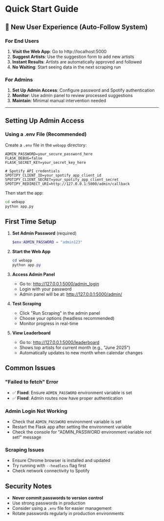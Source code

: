 # Quick Start Guide

## 🚀 New User Experience (Auto-Follow System)

### For End Users
1. **Visit the Web App**: Go to http://localhost:5000
2. **Suggest Artists**: Use the suggestion form to add new artists
3. **Instant Results**: Artists are automatically approved and followed
4. **No Waiting**: Start seeing data in the next scraping run

### For Admins
1. **Set Up Admin Access**: Configure password and Spotify authentication
2. **Monitor**: Use admin panel to review processed suggestions
3. **Maintain**: Minimal manual intervention needed

---

## Setting Up Admin Access

### Using a .env File (Recommended)
Create a `.env` file in the `webapp` directory:
```env
ADMIN_PASSWORD=your_secure_password_here
FLASK_DEBUG=false
FLASK_SECRET_KEY=your_secret_key_here

# Spotify API credentials
SPOTIPY_CLIENT_ID=your_spotify_app_client_id
SPOTIPY_CLIENT_SECRET=your_spotify_app_client_secret
SPOTIPY_REDIRECT_URI=http://127.0.0.1:5000/admin/callback
```

Then start the app:
```bash
cd webapp
python app.py
```

## First Time Setup

1. **Set Admin Password** (required)
   ```powershell
   $env:ADMIN_PASSWORD = "admin123"
   ```

2. **Start the Web App**
   ```powershell
   cd webapp
   python app.py
   ```

3. **Access Admin Panel**
   - Go to: http://127.0.0.1:5000/admin_login
   - Login with your password
   - Admin panel will be at: http://127.0.0.1:5000/admin/

4. **Test Scraping**
   - Click "Run Scraping" in the admin panel
   - Choose your options (headless recommended)
   - Monitor progress in real-time

5. **View Leaderboard**
   - Go to: http://127.0.0.1:5000/leaderboard
   - Shows top artists for current month (e.g., "June 2025")
   - Automatically updates to new month when calendar changes

## Common Issues

### "Failed to fetch" Error
- ✅ **Fixed**: Ensure `ADMIN_PASSWORD` environment variable is set
- ✅ **Fixed**: Admin routes now have proper authentication

### Admin Login Not Working
- Check that `ADMIN_PASSWORD` environment variable is set
- Restart the Flask app after setting the environment variable
- Check the console for "ADMIN_PASSWORD environment variable not set!" message

### Scraping Issues
- Ensure Chrome browser is installed and updated
- Try running with `--headless` flag first
- Check network connectivity to Spotify

## Security Notes

- **Never commit passwords to version control**
- Use strong passwords in production
- Consider using a `.env` file for easier management
- Rotate passwords regularly in production environments
